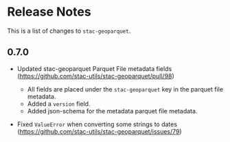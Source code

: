 # Release Notes

This is a list of changes to `stac-geoparquet`.

## 0.7.0

- Updated stac-geoparquet Parquet File metadata fields (https://github.com/stac-utils/stac-geoparquet/pull/98)
    - All fields are placed under the `stac-geoparquet` key in the parquet file metadata.
    - Added a `version` field.
    - Added json-schema for the metadata parquet file metadata.

- Fixed `ValueError` when converting some strings to dates (https://github.com/stac-utils/stac-geoparquet/issues/79)
